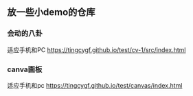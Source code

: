 
## 放一些小demo的仓库

### 会动的八卦
适应手机和PC
https://tingcygf.github.io/test/cv-1/src/index.html

### canva画板
适应手机和pc
https://tingcygf.github.io/test/canvas/index.html
